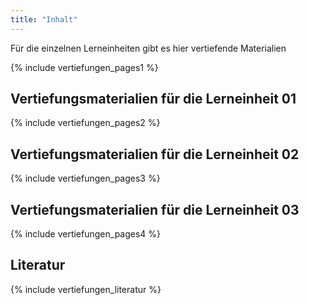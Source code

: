 ```yaml
---
title: "Inhalt"
---
```



Für die einzelnen Lerneinheiten gibt es hier vertiefende Materialien 
<!--more-->
{% include vertiefungen_pages1 %}
## Vertiefungsmaterialien für die Lerneinheit 01
{% include vertiefungen_pages2 %}
## Vertiefungsmaterialien für die Lerneinheit 02 
{% include vertiefungen_pages3 %}
## Vertiefungsmaterialien für die Lerneinheit 03
{% include vertiefungen_pages4 %}


## Literatur
{% include vertiefungen_literatur %}